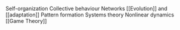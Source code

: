 Self-organization
Collective behaviour
Networks
[[Evolution]] and [[adaptation]]
Pattern formation
Systems theory
Nonlinear dynamics
[[Game Theory]]